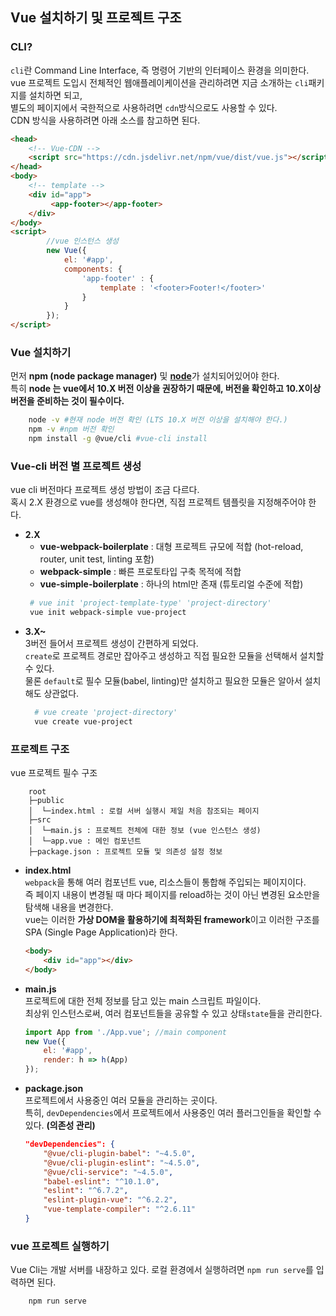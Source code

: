 ## Vue 설치하기 및 프로젝트 구조
### CLI?
`cli`란 Command Line Interface, 즉 명령어 기반의 인터페이스 환경을 의미한다.  
vue 프로젝트 도입시 전체적인 웹애플레이케이션을 관리하려면 지금 소개하는 `cli`패키지를 설치하면 되고,  
별도의 페이지에서 국한적으로 사용하려면 `cdn`방식으로도 사용할 수 있다.  
CDN 방식을 사용하려면 아래 소스를 참고하면 된다.

```html
<head>
    <!-- Vue-CDN -->
    <script src="https://cdn.jsdelivr.net/npm/vue/dist/vue.js"></script>
</head>
<body>
    <!-- template -->
    <div id="app">
         <app-footer></app-footer>
    </div>
</body>
<script>
        //vue 인스턴스 생성
        new Vue({
            el: '#app', 
            components: {
                'app-footer' : {
                    template : '<footer>Footer!</footer>'
                }
            }
        });
</script>
```

### Vue 설치하기
먼저 **npm (node package manager)** 및 [**node**](https://nodejs.org/en/)가 설치되어있어야 한다.  
특히 **node 는 vue에서 10.X 버전 이상을 권장하기 때문에, 버전을 확인하고 10.X이상 버전을 준비하는 것이 필수이다.**

```bash
    node -v #현재 node 버전 확인 (LTS 10.X 버전 이상을 설치해야 한다.)
    npm -v #npm 버전 확인
    npm install -g @vue/cli #vue-cli install
```

### Vue-cli 버전 별 프로젝트 생성  
vue cli 버전마다 프로젝트 생성 방법이 조금 다르다.  
혹시 2.X 환경으로 vue를 생성해야 한다면, 직접 프로젝트 템플릿을 지정해주어야 한다.
+ **2.X**
  + **vue-webpack-boilerplate** : 대형 프로젝트 규모에 적합 (hot-reload, router, unit test, linting 포함)
  + **webpack-simple**  : 빠른 프로토타입 구축 목적에 적합
  + **vue-simple-boilerplate** : 하나의 html만 존재 (튜토리얼 수준에 적합)
   ```bash
    # vue init 'project-template-type' 'project-directory'
    vue init webpack-simple vue-project
  ```
+ **3.X~**  
  3버전 들어서 프로젝트 생성이 간편하게 되었다.  
  `create`로 프로젝트 경로만 잡아주고 생성하고 직접 필요한 모듈을 선택해서 설치할 수 있다.  
  물론 `default`로 필수 모듈(babel, linting)만 설치하고 필요한 모듈은 알아서 설치해도 상관없다.
  ```bash
    # vue create 'project-directory'
    vue create vue-project
  ```

### 프로젝트 구조
vue 프로젝트 필수 구조
```text
    root
    ├─public
    │  └─index.html : 로컬 서버 실행시 제일 처음 참조되는 페이지
    ├─src
    │  └─main.js : 프로젝트 전체에 대한 정보 (vue 인스턴스 생성)
    │  └─app.vue : 메인 컴포넌트    
    ├─package.json : 프로젝트 모듈 및 의존성 설정 정보

```
+ **index.html**  
    `webpack`을 통해 여러 컴포넌트 vue, 리소스들이 통합해 주입되는 페이지이다.    
    즉 페이지 내용이 변경될 때 마다 페이지를 reload하는 것이 아닌 변경된 요소만을 탐색해 내용을 변경한다.  
    vue는 이러한 **가상 DOM을 활용하기에 최적화된 framework**이고 이러한 구조를 SPA (Single Page Application)라 한다.
    ```html
    <body>
        <div id="app"></div>
    </body>
    ```
+ **main.js**  
    프로젝트에 대한 전체 정보를 담고 있는 main 스크립트 파일이다.  
    최상위 인스턴스로써, 여러 컴포넌트들을 공유할 수 있고 상태`state`들을 관리한다.
    ```js
    import App from './App.vue'; //main component
    new Vue({
        el: '#app',
        render: h => h(App)
    });
    ```
+ **package.json**  
    프로젝트에서 사용중인 여러 모듈을 관리하는 곳이다.   
    특히, `devDependencies`에서 프로젝트에서 사용중인 여러 플러그인들을 확인할 수 있다. **(의존성 관리)**
    ```json
    "devDependencies": {
        "@vue/cli-plugin-babel": "~4.5.0",
        "@vue/cli-plugin-eslint": "~4.5.0",
        "@vue/cli-service": "~4.5.0",
        "babel-eslint": "^10.1.0",
        "eslint": "^6.7.2",
        "eslint-plugin-vue": "^6.2.2",
        "vue-template-compiler": "^2.6.11"
    }
    ```
### vue 프로젝트 실행하기  
Vue Cli는 개발 서버를 내장하고 있다. 로컬 환경에서 실행하려면 `npm run serve`를 입력하면 된다.  
```bash
    npm run serve
```